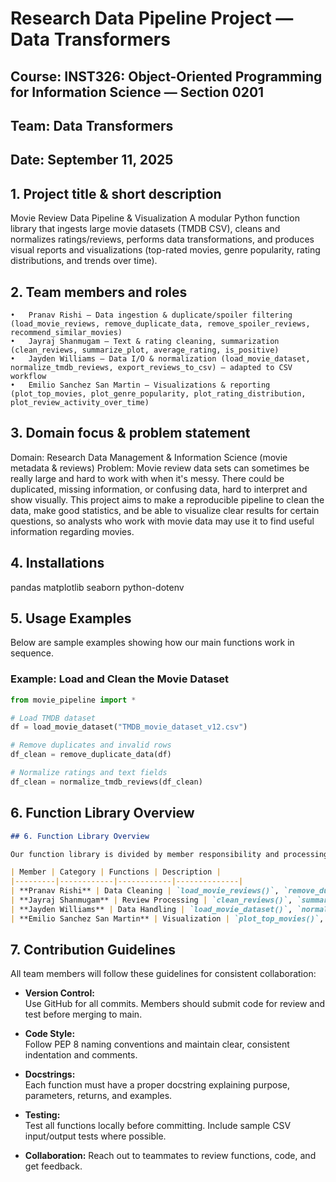# Research Data Pipeline Project — Data Transformers

## Course: INST326: Object-Oriented Programming for Information Science — Section 0201
## Team: Data Transformers
## Date: September 11, 2025

## 1. Project title & short description
Movie Review Data Pipeline & Visualization
A modular Python function library that ingests large movie datasets (TMDB CSV), cleans and normalizes ratings/reviews, performs data transformations, and 
produces visual reports and visualizations (top-rated movies, genre popularity, rating distributions, and trends over time).

## 2. Team members and roles
	•	Pranav Rishi — Data ingestion & duplicate/spoiler filtering (load_movie_reviews, remove_duplicate_data, remove_spoiler_reviews, recommend_similar_movies)
	•	Jayraj Shanmugam — Text & rating cleaning, summarization (clean_reviews, summarize_plot, average_rating, is_positive)
	•	Jayden Williams — Data I/O & normalization (load_movie_dataset, normalize_tmdb_reviews, export_reviews_to_csv) — adapted to CSV workflow
	•	Emilio Sanchez San Martin — Visualizations & reporting (plot_top_movies, plot_genre_popularity, plot_rating_distribution, plot_review_activity_over_time)
  
## 3. Domain focus & problem statement
Domain: Research Data Management & Information Science (movie metadata & reviews)
Problem: Movie review data sets can sometimes be really large and hard to work with when it's messy. There could be duplicated, missing information, or confusing
data, hard to interpret and show visually. This project aims to make a reproducible pipeline to clean the data, make good statistics, and be able to visualize clear
results for certain questions, so analysts who work with movie data may use it to find useful information regarding movies.

## 4. Installations
pandas
matplotlib
seaborn
python-dotenv

## 5. Usage Examples
Below are sample examples showing how our main functions work in sequence.

### Example: Load and Clean the Movie Dataset
```python
from movie_pipeline import *

# Load TMDB dataset
df = load_movie_dataset("TMDB_movie_dataset_v12.csv")

# Remove duplicates and invalid rows
df_clean = remove_duplicate_data(df)

# Normalize ratings and text fields
df_clean = normalize_tmdb_reviews(df_clean)
```

## 6. Function Library Overview
```markdown
## 6. Function Library Overview

Our function library is divided by member responsibility and processing stage:

| Member | Category | Functions | Description |
|---------|------------|------------|--------------|
| **Pranav Rishi** | Data Cleaning | `load_movie_reviews()`, `remove_duplicate_data()`, `remove_spoiler_reviews()`, `recommend_similar_movies()` | Handles ingestion, duplicate/spoiler filtering, and basic recommendation logic. |
| **Jayraj Shanmugam** | Review Processing | `clean_reviews()`, `summarize_plot()`, `average_rating()`, `is_positive()` | Processes and evaluates reviews, computes averages, and detects sentiment. |
| **Jayden Williams** | Data Handling | `load_movie_dataset()`, `normalize_tmdb_reviews()`, `export_reviews_to_csv()` | Handles CSV I/O, normalization, and export for cleaned datasets. |
| **Emilio Sanchez San Martin** | Visualization | `plot_top_movies()`, `plot_genre_popularity()`, `plot_rating_distribution()`, `plot_review_activity_over_time()` | Creates visual reports showing top-rated movies, genre trends, and release patterns. |
```

## 7. Contribution Guidelines

All team members will follow these guidelines for consistent collaboration:

- **Version Control:**  
  Use GitHub for all commits. Members should submit code for review and test before merging to main.

- **Code Style:**  
  Follow PEP 8 naming conventions and maintain clear, consistent indentation and comments.

- **Docstrings:**  
  Each function must have a proper docstring explaining purpose, parameters, returns, and examples.

- **Testing:**  
  Test all functions locally before committing. Include sample CSV input/output tests where possible.

- **Collaboration:**
  Reach out to teammates to review functions, code, and get feedback.

